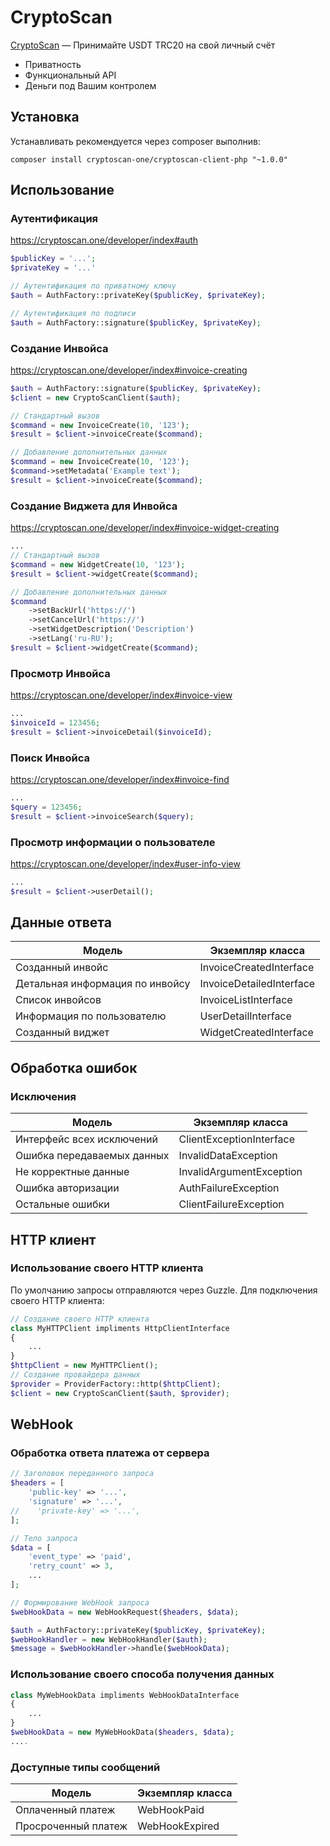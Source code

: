 CryptoScan
=======================================================

[CryptoScan](https://cryptoscan.one) — Принимайте USDT TRC20 на свой личный счёт

- Приватность
- Функциональный API
- Деньги под Вашим контролем

Установка
------------
Устанавливать рекомендуется через composer выполнив:

    composer install cryptoscan-one/cryptoscan-client-php "~1.0.0"

Использование
-----

### Аутентификация

https://cryptoscan.one/developer/index#auth

```php
$publicKey = '...';
$privateKey = '...'

// Аутентификация по приватному ключу
$auth = AuthFactory::privateKey($publicKey, $privateKey);

// Аутентификация по подписи
$auth = AuthFactory::signature($publicKey, $privateKey);
```

### Создание Инвойса

https://cryptoscan.one/developer/index#invoice-creating

```php
$auth = AuthFactory::signature($publicKey, $privateKey);
$client = new CryptoScanClient($auth);

// Стандартный вызов
$command = new InvoiceCreate(10, '123');
$result = $client->invoiceCreate($command);

// Добавление дополнительных данных
$command = new InvoiceCreate(10, '123');
$command->setMetadata('Example text');
$result = $client->invoiceCreate($command);
```

### Создание Виджета для Инвойса

https://cryptoscan.one/developer/index#invoice-widget-creating

```php
...
// Стандартный вызов
$command = new WidgetCreate(10, '123');
$result = $client->widgetCreate($command);

// Добавление дополнительных данных
$command
    ->setBackUrl('https://')
    ->setCancelUrl('https://')
    ->setWidgetDescription('Description')
    ->setLang('ru-RU');
$result = $client->widgetCreate($command);
```

### Просмотр Инвойса

https://cryptoscan.one/developer/index#invoice-view

```php
...
$invoiceId = 123456;
$result = $client->invoiceDetail($invoiceId);
```

### Поиск Инвойса

https://cryptoscan.one/developer/index#invoice-find

```php
...
$query = 123456;
$result = $client->invoiceSearch($query);
```

### Просмотр информации о пользователе

https://cryptoscan.one/developer/index#user-info-view

```php
...
$result = $client->userDetail();
```

Данные ответа
-----

| Модель                     | Экземпляр класса                   | 
|----------------------------|------------------------------------|
| Созданный инвойс  | InvoiceCreatedInterface |
| Детальная информация по инвойсу | InvoiceDetailedInterface |
| Список инвойсов       | InvoiceListInterface |
| Информация по пользователю         | UserDetailInterface |
| Созданный виджет          | WidgetCreatedInterface |

Обработка ошибок
-----

### Исключения

| Модель                     | Экземпляр класса                   | 
|----------------------------|------------------------------------|
| Интерфейс всех исключений  | ClientExceptionInterface |
| Ошибка передаваемых данных | InvalidDataException |
| Не корректные данные       | InvalidArgumentException |
| Ошибка авторизации         | AuthFailureException |
| Остальные ошибки           | ClientFailureException |

HTTP клиент
-----

### Использование своего HTTP клиента

По умолчанию запросы отправляются через Guzzle. Для подключения своего HTTP клиента:

```php
// Создание своего HTTP клиента
class MyHTTPClient impliments HttpClientInterface
{
    ...
}
$httpClient = new MyHTTPClient();
// Создание провайдера данных
$provider = ProviderFactory::http($httpClient);
$client = new CryptoScanClient($auth, $provider);
```

WebHook
-----

### Обработка ответа платежа от сервера
```php
// Заголовок переданного запроса
$headers = [
    'public-key' => '...',
    'signature' => '...',
//    'private-key' => '...',
];

// Тело запроса
$data = [
    'event_type' => 'paid',
    'retry_count' => 3,
    ...
];

// Формирование WebHook запроса
$webHookData = new WebHookRequest($headers, $data);

$auth = AuthFactory::privateKey($publicKey, $privateKey);
$webHookHandler = new WebHookHandler($auth);
$message = $webHookHandler->handle($webHookData);
```
### Использование своего способа получения данных

```php
class MyWebHookData impliments WebHookDataInterface
{
    ...
}
$webHookData = new MyWebHookData($headers, $data);
....
```


### Доступные типы сообщений

| Модель                     | Экземпляр класса                   | 
|----------------------------|------------------------------------|
| Оплаченный платеж  | WebHookPaid |
| Просроченный платеж | WebHookExpired |
